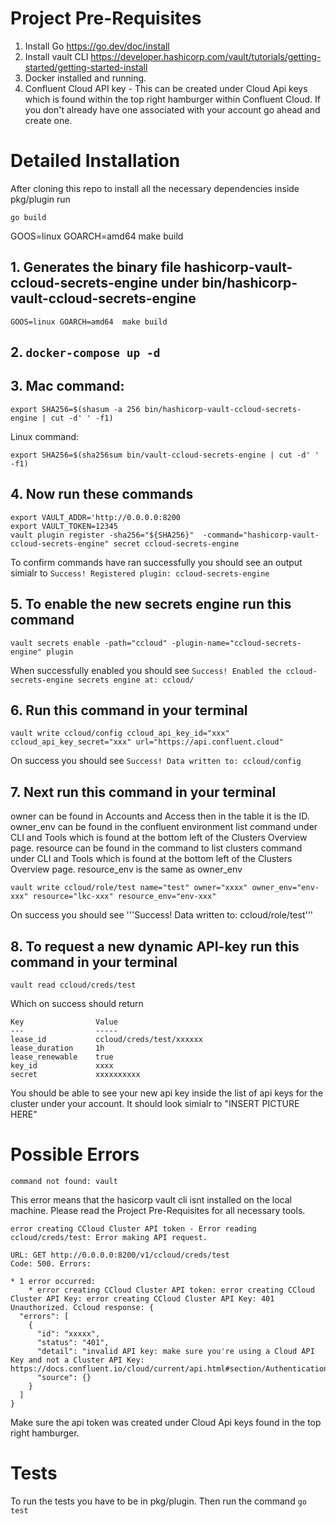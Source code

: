 # Project Pre-Requisites

1. Install Go https://go.dev/doc/install
2. Install vault CLI https://developer.hashicorp.com/vault/tutorials/getting-started/getting-started-install
3. Docker installed and running.
4. Confluent Cloud API key - This can be created under Cloud Api keys which is found within the top right hamburger within Confluent Cloud. If you don't already have one associated with your account go ahead and create one.

# Detailed Installation
After cloning this repo to install all the necessary dependencies inside pkg/plugin run  
```
go build
```

GOOS=linux GOARCH=amd64 make build

## 1. Generates the binary file hashicorp-vault-ccloud-secrets-engine under bin/hashicorp-vault-ccloud-secrets-engine

``` GOOS=linux GOARCH=amd64  make build ```

## 2. ``` docker-compose up -d ```

## 3. Mac command:
```
export SHA256=$(shasum -a 256 bin/hashicorp-vault-ccloud-secrets-engine | cut -d' ' -f1)
```

Linux command:
```
export SHA256=$(sha256sum bin/vault-ccloud-secrets-engine | cut -d' ' -f1)
```

## 4. Now run these commands
```
export VAULT_ADDR='http://0.0.0.0:8200
export VAULT_TOKEN=12345
vault plugin register -sha256="${SHA256}"  -command="hashicorp-vault-ccloud-secrets-engine" secret ccloud-secrets-engine
```

To confirm commands have ran successfully you should see an output simialr to ```Success! Registered plugin: ccloud-secrets-engine```

## 5. To enable the new secrets engine run this command 
```
vault secrets enable -path="ccloud" -plugin-name="ccloud-secrets-engine" plugin
```
When successfully enabled you should see ```Success! Enabled the ccloud-secrets-engine secrets engine at: ccloud/```

## 6. Run this command in your terminal 
```
vault write ccloud/config ccloud_api_key_id="xxx" ccloud_api_key_secret="xxx" url="https://api.confluent.cloud"
```

On success you should see ```Success! Data written to: ccloud/config```

## 7. Next run this command in your terminal 

owner can be found in Accounts and Access then in the table it is the ID.
owner_env can be found in the confluent environment list command under CLI and Tools which is found at the bottom left of the Clusters Overview page.
resource can be found in the command to list clusters command under CLI and Tools which is found at the bottom left of the Clusters Overview page.
resource_env is the same as owner_env

```
vault write ccloud/role/test name="test" owner="xxxx" owner_env="env-xxx" resource="lkc-xxx" resource_env="env-xxx"
```

On success you should see '''Success! Data written to: ccloud/role/test'''

## 8. To request a new dynamic API-key run this command in your terminal 
```
vault read ccloud/creds/test
```

Which on success should return
```
Key                Value
---                -----
lease_id           ccloud/creds/test/xxxxxx
lease_duration     1h
lease_renewable    true
key_id             xxxx
secret             xxxxxxxxxx
```

You should be able to see your new api key inside the list of api keys for the cluster under your account. It should look simialr to "INSERT PICTURE HERE"


# Possible Errors
```
command not found: vault
```
This error means that the hasicorp vault cli isnt installed on the local machine. Please read the Project Pre-Requisites for all necessary tools.

```
error creating CCloud Cluster API token - Error reading ccloud/creds/test: Error making API request.

URL: GET http://0.0.0.0:8200/v1/ccloud/creds/test
Code: 500. Errors:

* 1 error occurred:
	* error creating CCloud Cluster API token: error creating CCloud Cluster API Key: error creating CCloud Cluster API Key: 401 Unauthorized. Ccloud response: {
  "errors": [
    {
      "id": "xxxxx",
      "status": "401",
      "detail": "invalid API key: make sure you're using a Cloud API Key and not a Cluster API Key: https://docs.confluent.io/cloud/current/api.html#section/Authentication",
      "source": {}
    }
  ]
}
```

Make sure the api token was created under Cloud Api keys found in the top right hamburger.

# Tests
To run the tests you have to be in pkg/plugin. Then run the command 
```go test```
